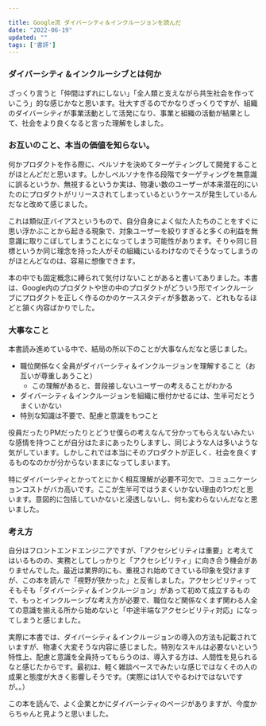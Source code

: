```yaml
---

title: Google流 ダイバーシティ＆インクルージョンを読んだ
date: "2022-06-19"
updated: ""
tags: ['書評']
---
```


### ダイバーシティ＆インクルーシブとは何か

ざっくり言うと「仲間はずれにしない」「全人類と支えながら共生社会を作っていこう」的な感じかなと思います。壮大すぎるのでかなりざっくりですが、組織のダイバーシティが事業活動として活発になり、事業と組織の活動が結果として、社会をより良くなると言った理解をしました。

### お互いのこと、本当の価値を知らない。

何かプロダクトを作る際に、ペルソナを決めてターゲティングして開発することがほとんどだと思います。しかしペルソナを作る段階でターゲティングを無意識に誤るというか、無視するというか実は、物凄い数のユーザーが本来潜在的にいたのにプロダクトがリリースされてしまっているというケースが発生しているんだなと改めて感じました。

これは類似正バイアスというもので、自分自身によく似た人たちのことをすぐに思い浮かぶことから起きる現象で、対象ユーザーを絞りすぎると多くの利益を無意識に取りこぼしてしまうことになってしまう可能性があります。そりゃ同じ目標というか同じ理念を持った人がその組織にいるわけなのでそうなってしまうのがほとんどなのは、容易に想像できます。

本の中でも固定概念に縛られて気付けないことがあると書いてありました。本書は、Google内のプロダクトや世の中のプロダクトがどういう形でインクルーシブにプロダクトを正しく作るのかのケーススタディが多数あって、どれもなるほどと頷く内容ばかりでした。

### 大事なこと

本書読み進めている中で、結局の所以下のことが大事なんだなと感じました。

- 職位関係なく全員がダイバーシティ＆インクルージョンを理解すること（お互いが尊重しあうこと）
  - この理解があると、普段接しないユーザーの考えることがわかる
- ダイバーシティ＆インクルージョンを組織に根付かせるには、生半可だとうまくいかない
- 特別な知識は不要で、配慮と意識をもつこと

役員だったりPMだったりとどうせ僕らの考えなんて分かってもらえないみたいな感情を持つことが自分はたまにあったりしますし、同じような人は多いような気がしています。しかしこれでは本当にそのプロダクトが正しく、社会を良くするものなのかが分からないままになってしまいます。

特にダイバーシティとかってとにかく相互理解が必要不可欠で、コミュニケーションコストがバカ高いです。ここが生半可ではうまくいかない理由の1つだと思います。意図的に包括していかないと浸透しないし、何も変わらないんだなと思いました。

### 考え方

自分はフロントエンドエンジニアですが、「アクセシビリティは重要」と考えてはいるものの、実務としてしっかりと「アクセシビリティ」に向き合う機会がありませんでした。最近は業界的にも、重視され始めてきている印象を受けますが、この本を読んで「視野が狭かった」と反省しました。アクセシビリティってそもそも「ダイバーシティ＆インクルージョン」があって初めて成立するもので、もっとインクルーシブな考え方が必要で、職位など関係なくまず関わる人全ての意識を揃える所から始めないと「中途半端なアクセシビリティ対応」になってしまうと感じました。

実際に本書では、ダイバーシティ＆インクルージョンの導入の方法も記載されていますが、物凄く大変そうな内容に感じました。特別なスキルは必要ないという特性上、配慮と意識を全員持ってもらうのは、導入する方は、人間性を見られるなと感じたからです。最初は、軽く雑談ベースでみたいな感じではなくその人の成果と態度が大きく影響しそうです。（実際には1人でやるわけではないですが。。）

この本を読んで、よく企業とかにダイバーシティのページがありますが、今度からちゃんと見ようと思いました。


<div class="iframely-embed"><div class="iframely-responsive" style="height: 140px; padding-bottom: 0;"><a href="https://www.amazon.co.jp/Google%E6%B5%81-%E3%83%80%E3%82%A4%E3%83%90%E3%83%BC%E3%82%B7%E3%83%86%E3%82%A3-%E3%82%A4%E3%83%B3%E3%82%AF%E3%83%AB%E3%83%BC%E3%82%B8%E3%83%A7%E3%83%B3-%E3%82%A4%E3%83%B3%E3%82%AF%E3%83%AB%E3%83%BC%E3%82%B7%E3%83%96%E3%81%AA%E8%A3%BD%E5%93%81%E9%96%8B%E7%99%BA%E3%81%AE%E3%81%9F%E3%82%81%E3%81%AE%E6%96%B9%E6%B3%95%E3%81%A8%E5%AE%9F%E8%B7%B5-%E3%82%A2%E3%83%8B%E3%83%BC%E3%83%BB%E3%82%B8%E3%83%A3%E3%83%B3/dp/4802512163" data-iframely-url="//iframely.net/XRtk9ML?card=small"></a></div></div>
